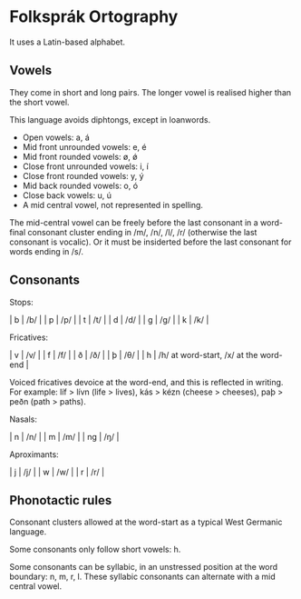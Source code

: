 # Folksprák Ortography

It uses a Latin-based alphabet.

## Vowels

They come in short and long pairs. The longer vowel is realised higher than the short vowel.

This language avoids diphtongs, except in loanwords.

- Open vowels: a, á
- Mid front unrounded vowels: e, é
- Mid front rounded vowels: ø, ǿ
- Close front unrounded vowels: i, í
- Close front rounded vowels: y, ý
- Mid back rounded vowels: o, ó
- Close back vowels: u, ú
- A mid central vowel, not represented in spelling.

The mid-central vowel can be freely before the last consonant in a word-final consonant cluster ending in /m/, /n/, /l/, /r/ (otherwise the last consonant is vocalic). Or it must be insiderted before the last consonant for words ending in /s/.

## Consonants

Stops:

| b | /b/ |
| p | /p/ |
| t | /t/ |
| d | /d/ |
| g | /g/ |
| k | /k/ |

Fricatives:

| v | /v/ |
| f | /f/ |
| ð | /ð/ |
| þ | /θ/ |
| h | /h/ at word-start, /x/ at the word-end |

Voiced fricatives devoice at the word-end, and this is reflected in writing. For example: líf > lívn (life > lives), kás > kézn (cheese > cheeses), paþ > peðn (path > paths).

Nasals:

| n  | /n/ |
| m  | /m/ |
| ng | /ŋ/ |

Aproximants:

| j | /j/ |
| w | /w/ |
| r | /r/ |

## Phonotactic rules

Consonant clusters allowed at the word-start as a typical West Germanic language.

Some consonants only follow short vowels: h.

Some consonants can be syllabic, in an unstressed position at the word boundary: n, m, r, l. These syllabic consonants can alternate with a mid central vowel.
